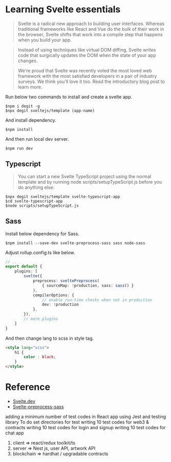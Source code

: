 # Learning Svelte essentials

> Svelte is a radical new approach to building user interfaces. Whereas traditional frameworks like React and Vue do the bulk of their work in the browser, Svelte shifts that work into a compile step that happens when you build your app.

> Instead of using techniques like virtual DOM diffing, Svelte writes code that surgically updates the DOM when the state of your app changes.

> We're proud that Svelte was recently voted the most loved web framework with the most satisfied developers in a pair of industry surveys. We think you'll love it too. Read the introductory blog post to learn more.

Run below two commands to install and create a svelte app. 

```shell
$npm i degit -g
$npx degit sveltejs/template (app-name)
```

And install dependency.

```shell
$npm install
```

And then run local dev server.

```shell
$npm run dev
```

## Typescript
> You can start a new Svelte TypeScript project using the normal template and by running node scripts/setupTypeScript.js before you do anything else:

```shell
$npx degit sveltejs/template svelte-typescript-app
$cd svelte-typescript-app
$node scripts/setupTypeScript.js
```

## Sass
Install below dependency for Sass. 

```shell
$npm install --save-dev svelte-preprocess-sass sass node-sass
```

Adjust rollup.config.ts like below.

```ts 
// .. 
export default {
    plugins: [
        svelte({
            preprocess: sveltePreprocess(
                { sourceMap: !production, sass: sass() }
            ),
            compilerOptions: {
                // enable run-time checks when not in production
                dev: !production
            }, 
        }),
        // more plugins
    ]
}
```

And then change lang to scss in style tag. 

```html
<style lang="scss">
    h1 { 
        color : black;
    }
</style>
```


# Reference 
- [Svelte.dev](https://svelte.dev/)
- [Svelte-preprocess-sass](https://www.npmjs.com/package/svelte-preprocess-sass)

adding a minimum number of test codes in React app using Jest and testing library
To do
 set directories for test
 writing 10 test codes for web3 & contracts
 writing 10 test codes for login and signup
 writing 10 test codes for chat app

1. client => react/redux toolkit/ts
1. server => Nest js, user API, artwork API
1. blockchain => hardhat / upgradable contracts
